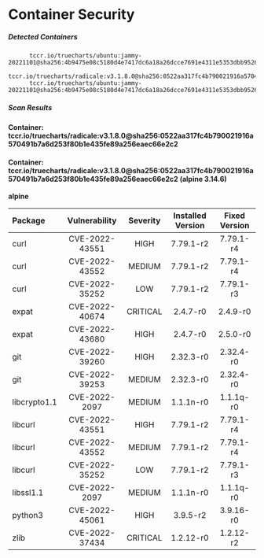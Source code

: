 # Container Security

##### Detected Containers

          tccr.io/truecharts/ubuntu:jammy-20221101@sha256:4b9475e08c5180d4e7417dc6a18a26dcce7691e4311e5353dbb952645c5ff43f
          tccr.io/truecharts/radicale:v3.1.8.0@sha256:0522aa317fc4b790021916a570491b7a6d253f80b1e435fe89a256eaec66e2c2
          tccr.io/truecharts/ubuntu:jammy-20221101@sha256:4b9475e08c5180d4e7417dc6a18a26dcce7691e4311e5353dbb952645c5ff43f

##### Scan Results

**Container: tccr.io/truecharts/radicale:v3.1.8.0@sha256:0522aa317fc4b790021916a570491b7a6d253f80b1e435fe89a256eaec66e2c2**

#### Container: tccr.io/truecharts/radicale:v3.1.8.0@sha256:0522aa317fc4b790021916a570491b7a6d253f80b1e435fe89a256eaec66e2c2 (alpine 3.14.6)
    

**alpine**

      
| Package         |    Vulnerability   |   Severity  |  Installed Version | Fixed Version |
|:----------------|:------------------:|:-----------:|:------------------:|:-------------:|
| curl         |    CVE-2022-43551   |   HIGH  |  7.79.1-r2 | 7.79.1-r4 |
| curl         |    CVE-2022-43552   |   MEDIUM  |  7.79.1-r2 | 7.79.1-r4 |
| curl         |    CVE-2022-35252   |   LOW  |  7.79.1-r2 | 7.79.1-r3 |
| expat         |    CVE-2022-40674   |   CRITICAL  |  2.4.7-r0 | 2.4.9-r0 |
| expat         |    CVE-2022-43680   |   HIGH  |  2.4.7-r0 | 2.5.0-r0 |
| git         |    CVE-2022-39260   |   HIGH  |  2.32.3-r0 | 2.32.4-r0 |
| git         |    CVE-2022-39253   |   MEDIUM  |  2.32.3-r0 | 2.32.4-r0 |
| libcrypto1.1         |    CVE-2022-2097   |   MEDIUM  |  1.1.1n-r0 | 1.1.1q-r0 |
| libcurl         |    CVE-2022-43551   |   HIGH  |  7.79.1-r2 | 7.79.1-r4 |
| libcurl         |    CVE-2022-43552   |   MEDIUM  |  7.79.1-r2 | 7.79.1-r4 |
| libcurl         |    CVE-2022-35252   |   LOW  |  7.79.1-r2 | 7.79.1-r3 |
| libssl1.1         |    CVE-2022-2097   |   MEDIUM  |  1.1.1n-r0 | 1.1.1q-r0 |
| python3         |    CVE-2022-45061   |   HIGH  |  3.9.5-r2 | 3.9.16-r0 |
| zlib         |    CVE-2022-37434   |   CRITICAL  |  1.2.12-r0 | 1.2.12-r2 |

